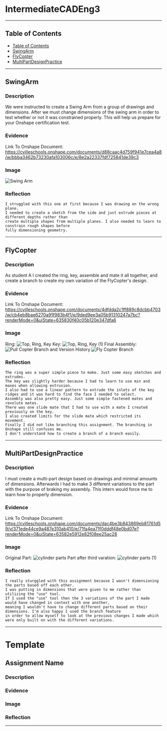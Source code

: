 # IntermediateCADEng3
---
## Table of Contents
* [Table of Contents](#Table-of-Contents)
* [SwingArm](#SwingArm)
* [FlyCopter](#FlyCopter)
* [MultiPartDesignPractice](#MultiPartDesignPractice)
---

## SwingArm

### Description
  We were instructed to create a Swing Arm from a group of drawings and dimensions. After we must change dimensions of the swing arm in order to test whether or not it was constrained properly. This will help us prepare for your Onshape certification test.
### Evidence
  Link To Onshape Document:
  https://cvilleschools.onshape.com/documents/d88caac4d759f941e7cea4a8/w/bbba3462b73230afa103006c/e/8e2a22337fdf725841de39c3
### Image
  ![Swing Arm](https://user-images.githubusercontent.com/91289646/197609091-8bb3a64a-15cf-43cc-ba78-75564c65bb31.png)
### Reflection
    I struggled with this one at first because I was drawing on the wrong plane. 
    I needed to create a sketch from the side and just extrude pieces at different depths rather than
    create multiple shapes from multiple planes. I also needed to learn to constrain rough shapes before 
    fully dimensioning geometry.
---

## FlyCopter

### Description
  As student A I created the ring, key, assemble and mate it all together,
  and create a branch to create my own variation of the FlyCopter's design.
### Evidence
  Link To Onshape Document:
  https://cvilleschools.onshape.com/documents/4dfdda2c1ff889c8dcbb4703/w/cb4eb8bae6270a91f983b4f1/e/9ded9ee3a05b91310247a7bc?renderMode=0&uiState=635830f40c05b120e347dfa6
### Image
  Ring:
  ![Top, Ring, Key](https://user-images.githubusercontent.com/91289646/197615193-6620f8d8-d8a5-44a5-befc-b7a19aed0902.png)
  Key:
  ![Top, Ring, Key (1)](https://user-images.githubusercontent.com/91289646/197615541-5b516255-1fbf-4f70-84fd-70f937a982b0.png)
  Final Assembly:
  ![Pull Copter](https://user-images.githubusercontent.com/91289646/197610644-def045d8-872c-4552-9373-56921ed734ac.png)
  Branch and Version History
  ![Fly Copter Branch](https://user-images.githubusercontent.com/91289646/197853613-2e0a0aa1-cab1-4c25-8636-576960502c4a.PNG)
### Reflection
    The ring was a super simple piece to make. Just some easy sketches and extrudes. 
    The key was slightly harder because I had to learn to use min and maxes when allowing extrusion.
    I also had to use a linear pattern to extrude the inlets of the key ridges and it was hard to find the face I needed to select.
    Assembly was also pretty easy. Just some simple fastened mates and revolute mates. 
    There was one slide mate that I had to use with a mate I created previously on the key.
    I also created limits for the slide mate which restricted its movement.
    Finally I did not like branching this assignment. The branching in Onshape still confuses me.
    I don't understand how to create a branch of a branch easily. 
---

## MultiPartDesignPractice

### Description
  I must create a multi-part design based on drawings and minimal amounts of dimensions. 
  Afterwards I had to make 3 different variations to the part with the purpose of braking my assembly. 
  This intern would force me to learn how to properly dimension. 
### Evidence
  Link To Onshape Document:
  https://cvilleschools.onshape.com/documents/dac4be3b843869eb81761d59/v/371ede44ce9a487e310ab410/e/71fa4ea71f0dddf48e0bd07e?renderMode=0&uiState=63582e5912e82f08ee25ac28
### Image
  Original Part:
  ![cylinder parts](https://user-images.githubusercontent.com/91289646/197855838-cffacc8e-2bbe-4aab-bdaa-917abed97d24.png)
  Part after third varation:
  ![cylinder parts (1)](https://user-images.githubusercontent.com/91289646/197856701-a71fe58e-3de0-4edd-94f6-31ee63d831ff.png)
### Reflection
    I really sturggled with this assignment because I wasn't dimensioning the parts based off each other. 
    I was putting in dimensions that were given to me rather than utilizing the "use" tool. 
    If I used the "use" tool then the 3 variations of the part I made would have changed in context with one another,
    meaning I wouldn't have to change different parts based on their dimensions. I'm also happy I used the branch feature
    in order to allow myself to look at the previous changes I made which were only built on with the different variations.
---

# Template

## Assignment Name

### Description

### Evidence

### Image

### Reflection

---
